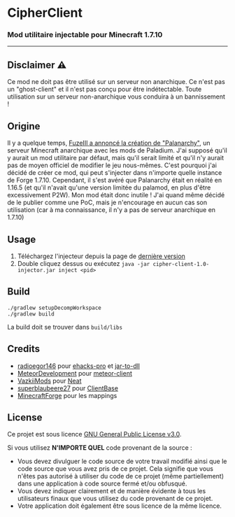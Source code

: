 # CipherClient
### Mod utilitaire injectable pour Minecraft 1.7.10

---

## Disclaimer ⚠️

Ce mod ne doit pas être utilisé sur un serveur non anarchique. Ce n'est pas un "ghost-client" et il n'est pas conçu pour être indétectable. Toute utilisation sur un serveur non-anarchique vous conduira à un bannissement !

## Origine

Il y a quelque temps, [FuzeIII a annoncé la création de "Palanarchy"](https://www.youtube.com/watch?v=Gqm2eMAcUg8&t=310s), un serveur Minecraft anarchique avec les mods de Paladium. J'ai supposé qu'il y aurait un mod utilitaire par défaut, mais qu'il serait limité et qu'il n'y aurait pas de moyen officiel de modifier le jeu nous-mêmes. C'est pourquoi j'ai décidé de créer ce mod, qui peut s'injecter dans n'importe quelle instance de Forge 1.7.10. Cependant, il s'est avéré que Palanarchy était en réalité en 1.16.5 (et qu'il n'avait qu'une version limitée du palamod, en plus d'être excessivement P2W). Mon mod était donc inutile ! J'ai quand même décidé de le publier comme une PoC, mais je n'encourage en aucun cas son utilisation (car à ma connaissance, il n'y a pas de serveur anarchique en 1.7.10)

## Usage
1. Téléchargez l'injecteur depuis la page de [dernière version](/../../releases/tag/latest)
2. Double cliquez dessus ou exécutez `java -jar cipher-client-1.0-injector.jar inject <pid>`

## Build
```shell
./gradlew setupDecompWorkspace
./gradlew build
```
La build doit se trouver dans `build/libs`

## Credits
- [radioegor146](https://github.com/radioegor146) pour [ehacks-pro](https://github.com/radioegor146/ehacks-pro) et [jar-to-dll](https://github.com/radioegor146/jar-to-dll)
- [MeteorDevelopment](https://github.com/MeteorDevelopment) pour [meteor-client](https://github.com/MeteorDevelopment/meteor-client)
- [VazkiiMods](https://github.com/VazkiiMods) pour [Neat](https://github.com/VazkiiMods/Neat/tree/c5961631ddcdb02a95f262e910ddd7b46c168278)
- [superblaubeere27](https://github.com/superblaubeere27) pour [ClientBase](https://github.com/superblaubeere27/ClientBase)
- [MinecraftForge](https://github.com/MinecraftForge) pour les mappings

## License
Ce projet est sous licence [GNU General Public License v3.0](https://www.gnu.org/licenses/gpl-3.0.fr.html).

Si vous utilisez **N'IMPORTE QUEL** code provenant de la source :
- Vous devez divulguer le code source de votre travail modifié ainsi que le code source que vous avez pris de ce projet. Cela signifie que vous n'êtes pas autorisé à utiliser du code de ce projet (même partiellement) dans une application à code source fermé et/ou obfusqué.
- Vous devez indiquer clairement et de manière évidente à tous les utilisateurs finaux que vous utilisez du code provenant de ce projet.
- Votre application doit également être sous licence de la même licence.
